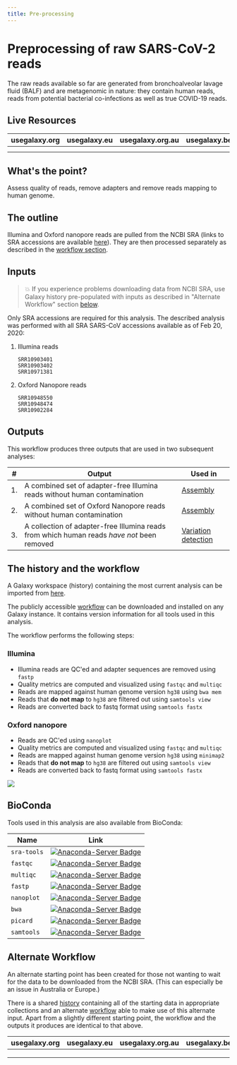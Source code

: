 ```yaml
---
title: Pre-processing
---
```

# Preprocessing of raw SARS-CoV-2 reads

The raw reads available so far are generated from bronchoalveolar lavage fluid (BALF) and are metagenomic in nature: they contain human reads, reads from potential bacterial co-infections as well as true COVID-19 reads.

## Live Resources

| usegalaxy.org | usegalaxy.eu | usegalaxy.org.au | usegalaxy.be | usegalaxy.fr |
|:--------:|:------------:|:------------:|:------------:|:------------:|
| <FlatShield label="workflow" message="run" href="https://usegalaxy.org/u/aun1/w/covid-19-pre-pp" alt="Galaxy workflow" /> | <FlatShield label="workflow" message="run" href="https://usegalaxy.eu/u/wolfgang-maier/w/covid-19-read-pre-processing" alt="Galaxy workflow" /> | <FlatShield label="workflow" message="run" href="https://usegalaxy.org.au/u/simongladman/w/covid-19-read-pre-processing" alt="Galaxy workflow" /> | <FlatShield label="workflow" message="run" href="https://usegalaxy.be/u/ieguinoa/w/covid-19-read-pre-processing" alt="Galaxy workflow" /> | <FlatShield label="workflow" message="run" href="https://usegalaxy.fr/u/lecorguille/w/covid-19-read-pre-processing-with-download" alt="Galaxy workflow" /> |
| <FlatShield label="history" message="view" href="https://usegalaxy.org/u/aun1/h/covid-19-pre-processing" alt="Galaxy history" /> | <FlatShield label="history" message="view" href="https://usegalaxy.eu/u/wolfgang-maier/h/covid-19-read-pre-processing-without-downloading-from-sra" alt="Galaxy history" /> | <FlatShield label="history" message="view" href="https://usegalaxy.org.au/u/simongladman/h/covid-19-alternate-pre-processing" alt="Galaxy history" /> | <FlatShield label="history" message="view" href="https://usegalaxy.be/u/ieguinoa/h/covid-19---preprocessing-from-local-files" alt="Galaxy history" /> | <FlatShield label="history" message="view" href="https://usegalaxy.fr/u/lecorguille/h/covid-19-pre-processing" alt="Galaxy history" /> |


## What's the point?

Assess quality of reads, remove adapters and remove reads mapping to human genome.

## The outline

Illumina and Oxford nanopore reads are pulled from the NCBI SRA (links to SRA accessions are available [here](https://www.ncbi.nlm.nih.gov/genbank/sars-cov-2-seqs/)). They are then processed separately as described in the [workflow section](#the-history-and-the-workflow).

## Inputs

> :boom: If you experience problems downloading data from NCBI SRA, use Galaxy history pre-populated with inputs as described in "Alternate Workflow" section [below](#alternate-workflow).

Only SRA accessions are required for this analysis. The described analysis was performed with all SRA SARS-CoV accessions available as of Feb 20, 2020:

1. Illumina reads

   ```
   SRR10903401
   SRR10903402
   SRR10971381
   ```

2. Oxford Nanopore reads

   ```
   SRR10948550
   SRR10948474
   SRR10902284
   ```

## Outputs

This workflow produces three outputs that are used in two subsequent analyses:

| #  | Output | Used in |
|----|------|---------|
| 1. | A combined set of adapter-free Illumina reads without human contamination | [Assembly](https://github.com/galaxyproject/SARS-CoV-2/tree/master/2-Assembly) |
| 2. | A combined set of Oxford Nanopore reads without human contamination | [Assembly](https://github.com/galaxyproject/SARS-CoV-2/tree/master/2-Assembly) |
| 3. | A collection of adapter-free Illumina reads from which human reads *have not* been removed | [Variation detection](https://github.com/galaxyproject/SARS-CoV-2/tree/master/4-Variation) |

## The history and the workflow

A Galaxy workspace (history) containing the most current analysis can be imported from [here](https://usegalaxy.org/u/aun1/h/covid-19-pre-processing).

The publicly accessible [workflow](https://usegalaxy.org/u/aun1/w/covid-19-pre-pp) can be downloaded and installed on any Galaxy instance. It contains version information for all tools used in this analysis.

The workflow performs the following steps:

### Illumina

 - Illumina reads are QC'ed and adapter sequences are removed using `fastp`
 - Quality metrics are computed and visualized using `fastqc`  and `multiqc`
 - Reads are mapped against human genome version `hg38` using `bwa mem`
 - Reads that **do not map** to `hg38` are filtered out using `samtools view`
 - Reads are converted back to fastq format using `samtools fastx`

### Oxford nanopore

 - Reads are QC'ed using `nanoplot`
 - Quality metrics are computed and visualized using `fastqc`  and `multiqc`
 - Reads are mapped against human genome version `hg38` using `minimap2`
 - Reads that **do not map** to `hg38` are filtered out using `samtools view`
 - Reads are converted back to fastq format using `samtools fastx`

![](./pp_wf.png)

## BioConda

Tools used in this analysis are also available from BioConda:

| Name | Link |
|------|----------------|
| `sra-tools` | [![Anaconda-Server Badge](https://anaconda.org/bioconda/sra-tools/badges/version.svg)](https://anaconda.org/bioconda/sra-tools) |
| `fastqc` | [![Anaconda-Server Badge](https://anaconda.org/bioconda/fastqc/badges/version.svg)](https://anaconda.org/bioconda/fastqc) |
| `multiqc` | [![Anaconda-Server Badge](https://anaconda.org/bioconda/multiqc/badges/version.svg)](https://anaconda.org/bioconda/multiqc) |
| `fastp` | [![Anaconda-Server Badge](https://anaconda.org/bioconda/fastp/badges/version.svg)](https://anaconda.org/bioconda/fastp) |
| `nanoplot` | [![Anaconda-Server Badge](https://anaconda.org/bioconda/nanoplot/badges/version.svg)](https://anaconda.org/bioconda/nanoplot) |
| `bwa` | [![Anaconda-Server Badge](https://anaconda.org/bioconda/bwa/badges/version.svg)](https://anaconda.org/bioconda/bwa) |
| `picard` | [![Anaconda-Server Badge](https://anaconda.org/bioconda/picard/badges/version.svg)](https://anaconda.org/bioconda/picard) |
| `samtools` | [![Anaconda-Server Badge](https://anaconda.org/bioconda/samtools/badges/version.svg)](https://anaconda.org/bioconda/samtools) |


## Alternate Workflow

An alternate starting point has been created for those not wanting to wait for the data to be downloaded from the NCBI SRA. (This can especially be an issue in Australia or Europe.)

There is a shared [history](https://usegalaxy.org.au/u/simongladman/h/covid-19-raw-data) containing all of the starting data in appropriate collections and an alternate [workflow](https://usegalaxy.org.au/u/simongladman/w/covid-19-alternate-pre-processing) able to make use of this alternate input. Apart from a slightly different starting point, the workflow and the outputs it produces are identical to that above.

| usegalaxy.org | usegalaxy.eu | usegalaxy.org.au | usegalaxy.be |
|:-----------:|:------------:|:----------------:|:----------------:|
| <FlatShield label="Input History" message="view" href="https://usegalaxy.org/u/aun1/h/covid-19-sra-data" alt="Input History" /> | <FlatShield label="Input History" message="view" href="https://usegalaxy.eu/u/wolfgang-maier/h/covid-19-raw-data" alt="Input History" /> | <FlatShield label="Input History" message="view" href="https://usegalaxy.org.au/u/simongladman/h/covid-19-raw-data" alt="Input History" /> | <FlatShield label="Input History" message="view" href="https://usegalaxy.be/u/ieguinoa/h/covid-19-raw-data" alt="Input History" /> |
| <FlatShield label="workflow" message="run" href="https://usegalaxy.org/u/aun1/w/copy-of-covid-19-read-pre-processing" alt="Galaxy alternate workflow" /> | <FlatShield label="workflow" message="run" href="https://usegalaxy.eu/u/wolfgang-maier/w/covid-19-read-pre-processing-without-downloading-from-sra" alt="Galaxy alternate workflow" /> | <FlatShield label="workflow" message="run" href="https://usegalaxy.org.au/u/simongladman/w/covid-19-alternate-pre-processing" alt="Galaxy alternate workflow" /> | <FlatShield label="workflow" message="run" href="https://usegalaxy.be/u/ieguinoa/w/covid-19-read-pre-processing-alternative" alt="Galaxy alternate workflow" /> |
| <FlatShield label="final History" message="view" href="https://usegalaxy.org/u/aun1/h/covid-19-pre-processing" alt="Galaxy final history" /> | <FlatShield label="final History" message="view" href="https://usegalaxy.eu/u/wolfgang-maier/h/covid-19-read-pre-processing-without-downloading-from-sra" alt="Galaxy final history" /> | <FlatShield label="final History" message="view" href="https://usegalaxy.org.au/u/simongladman/h/covid-19-alternate-pre-processing" alt="Galaxy final history" /> | <FlatShield label="final History" message="view" href="https://usegalaxy.be/u/ieguinoa/h/covid-19---preprocessing-from-local-files" alt="Galaxy final history" /> |




